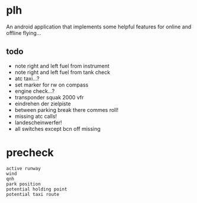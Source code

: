# plh
An android application that implements some helpful features for online and offline flying...

## todo
- note right and left fuel from instrument
- note right and left fuel from tank check
- atc taxi...?
- set marker for rw on compass
- engine check...?
- transponder squak 2000 vfr
- eindrehen der zielpiste 
- between parking break there commes roll!
- missing atc calls!
- landescheinwerfer!
- all switches except bcn off missing


# precheck
    active runway
    wind
    qnh
    park position
    potential holding point
    potential taxi route
